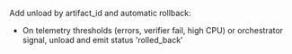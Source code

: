 Add unload by artifact_id and automatic rollback:
- On telemetry thresholds (errors, verifier fail, high CPU) or orchestrator signal, unload and emit status 'rolled_back'
